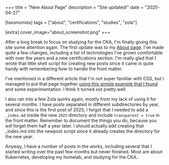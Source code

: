 +++
title = "New About Page"
description = "Site updated!"
date = "2025-04-27"

[taxonomies] 
tags = ["about", "certifications", "studies", "zola"]

[extra]
cover_image="about_screenshot.png"
+++

After a long break to focus on studying for the CKA, I'm finally giving this site some attention again.  The first update was to my [About page](/about/).  I’ve made quite a few changes, including a list of technologies I’ve grown comfortable with over the years and a new certifications section.  I'm really glad that I wrote that little shell script for creating new posts since it came in quite handy with remembering how to handle the front matter.

I've mentioned in a different article that I'm not super familiar with CSS, but I managed to put that page together [using this simple example that I found](https://codepen.io/jh3y/pen/dyKXmpB) and some experimentation.  I think it turned out pretty well.

I also ran into a few Zola quirks again, mostly from my lack of using it for several months.  I have posts separated in different subdirectories by year, and since this is the first post of 2025, I forgot that I needed to add a `_index.md` inside the new `2025` directory and include `transparent = true` in the front matter.  Remember to document the things you do, because you *will* forget them half a year later.  I should actually add creating that _index.md into the newpost script since it already creates the directory for the new year.

Anyway, I have a number of posts in the works, including several that I started writing over the past few months but never finished.  Most are about Kubernetes, developing my homelab, and studying for the CKA..
